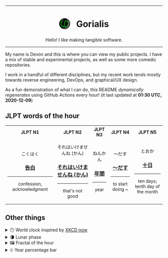 ***

<h1 align="center">
<sub>
    <img src="readme/resources/avatar.png" height="36">
</sub>
&nbsp;
Gorialis
</h1>
<p align="center">
Hello! I like making tangible software.
</p>

***

My name is Devon and this is where you can view my public projects. I have a mix of stable and experimental projects, as well as some more comedic repositories.

I work in a handful of different disciplines, but my recent work tends mostly towards reverse engineering, DevOps, and graphical/UX design.

As a fun demonstration of what I can do, this README *dynamically regenerates* using GitHub Actions every hour! (it last updated at **01:30 UTC, 2020-12-09**)

<h2>JLPT words of the hour</h2>
<table>
    <tr>
        <th>JLPT N1</th>
        <th>JLPT N2</th>
        <th>JLPT N3</th>
        <th>JLPT N4</th>
        <th>JLPT N5</th>
    </tr>
    <tr>
        <td>
            <p align="center">こくはく</p>
            <h3 align="center"><b><a href="https://jisho.org/search/%E5%91%8A%E7%99%BD">告白</a></b></h3>
            <hr>
            <p align="center">confession,<wbr> acknowledgment</p>
        </td>
        <td>
            <p align="center">それはいけませんね (かん)</p>
            <h3 align="center"><b><a href="https://jisho.org/search/%E3%81%9D%E3%82%8C%E3%81%AF%E3%81%84%E3%81%91%E3%81%BE%E3%81%9B%E3%82%93%E3%81%AD%20%28%E3%81%8B%E3%82%93%29">それはいけませんね (かん)</a></b></h3>
            <hr>
            <p align="center">that's not good</p>
        </td>
        <td>
            <p align="center">ねんかん</p>
            <h3 align="center"><b><a href="https://jisho.org/search/%E5%B9%B4%E9%96%93">年間</a></b></h3>
            <hr>
            <p align="center">year</p>
        </td>
        <td>
            <p align="center">～だす</p>
            <h3 align="center"><b><a href="https://jisho.org/search/%EF%BD%9E%E3%81%A0%E3%81%99">～だす</a></b></h3>
            <hr>
            <p align="center">to start doing ~</p>
        </td>
        <td>
            <p align="center">とおか</p>
            <h3 align="center"><b><a href="https://jisho.org/search/%E5%8D%81%E6%97%A5">十日</a></b></h3>
            <hr>
            <p align="center">ten days;<br> tenth day of the month</p>
        </td>
    </tr>
</table>

<h2>Other things</h2>
<details>
<summary>🕐  World clock inspired by <a href="https://xkcd.com/now">XKCD now</a></summary>

> <img src="generated/now.png" width="512">

</details>
<details>
<summary>🌘 Lunar phase</summary>

The moon is approximately 83.03% through its phase (Waning Crescent).

</details>
<details>
<summary>&#x1f5bc; Fractal of the hour</summary>

> <img src="generated/fractal.png" width="512">

</details>
<details>
<summary>&#x23f2; Year percentage bar</summary>
<pre><code>2020 [██████████████████▁▁] 93.73%</code></pre>
</details>
